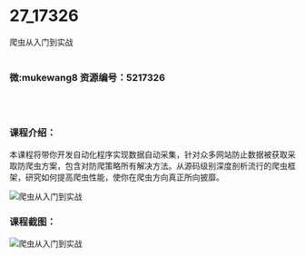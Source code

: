 # 27_17326
爬虫从入门到实战
<br/></br>
<h3>微:mukewang8 资源编号：5217326</h3>
<br/></br>
<h3>课程介绍：</h3>
<p>本课程将带你开发自动化程序实现数据自动采集，针对众多网站防止数据被获取采取防<a title="查看与 爬虫 相关的文章" target="_blank">爬虫</a>方案，包含对防爬策略所有解决方法。从源码级别深度剖析流行的爬虫框架，研究如何提高爬虫性能，使你在爬虫方向真正所向披靡。</p>
<p><img src="https://www.ko996.com/wp-content/uploads/img/2021/01/1-300x175.png" alt="爬虫从入门到实战"></p>
<div class="info-desc">
<h3>课程截图：</h3>
<p><img src="https://www.ko996.com/wp-content/uploads/img/2021/01/2.png" alt="爬虫从入门到实战"></p>


			
</div>
